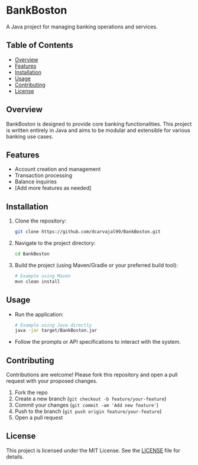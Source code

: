 # BankBoston

A Java project for managing banking operations and services.

## Table of Contents

- [Overview](#overview)
- [Features](#features)
- [Installation](#installation)
- [Usage](#usage)
- [Contributing](#contributing)
- [License](#license)

## Overview

BankBoston is designed to provide core banking functionalities. This project is written entirely in Java and aims to be modular and extensible for various banking use cases.

## Features

- Account creation and management
- Transaction processing
- Balance inquiries
- [Add more features as needed]

## Installation

1. Clone the repository:
    ```bash
    git clone https://github.com/dcarvajal99/BankBoston.git
    ```
2. Navigate to the project directory:
    ```bash
    cd BankBoston
    ```
3. Build the project (using Maven/Gradle or your preferred build tool):
    ```bash
    # Example using Maven
    mvn clean install
    ```

## Usage

- Run the application:
    ```bash
    # Example using Java directly
    java -jar target/BankBoston.jar
    ```
- Follow the prompts or API specifications to interact with the system.

## Contributing

Contributions are welcome! Please fork this repository and open a pull request with your proposed changes.

1. Fork the repo
2. Create a new branch (`git checkout -b feature/your-feature`)
3. Commit your changes (`git commit -am 'Add new feature'`)
4. Push to the branch (`git push origin feature/your-feature`)
5. Open a pull request

## License

This project is licensed under the MIT License. See the [LICENSE](LICENSE) file for details.
